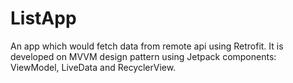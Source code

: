 # ListApp
An app which would fetch data from remote api using Retrofit. It is developed on MVVM design pattern using Jetpack components: ViewModel, LiveData and RecyclerView. 
